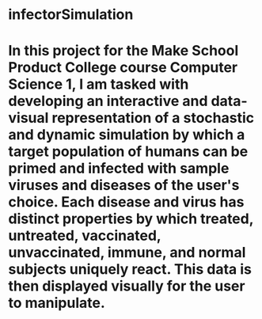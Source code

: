 # infectorSimulation

# In this project for the Make School Product College course Computer Science 1, I am tasked with developing an interactive and data-visual representation of a stochastic and dynamic simulation by which a target population of humans can be primed and infected with sample viruses and diseases of the user's choice. Each disease and virus has distinct properties by which treated, untreated, vaccinated, unvaccinated, immune, and normal subjects uniquely react. This data is then displayed visually for the user to manipulate. 